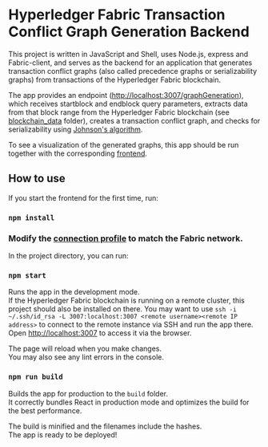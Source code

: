 # Hyperledger Fabric Transaction Conflict Graph Generation Backend

This project is written in JavaScript and Shell, uses Node.js, express and Fabric-client, and serves as the backend for an application that generates transaction conflict graphs (also called precedence graphs or serializability graphs) from transactions of the Hyperledger Fabric blockchain.

The app provides an endpoint ([http://localhost:3007/graphGeneration](http://localhost:3007/graphGeneration)), which receives startblock and endblock query parameters, extracts data from that block range from the Hyperledger Fabric blockchain (see [blockchain_data](https://github.com/ninori9/GraphGenerationBackend/tree/master/blockchain_data) folder), creates a transaction conflict graph, and checks for serializability using [Johnson's algorithm](http://www.cs.tufts.edu/comp/150GA/homeworks/hw1/Johnson%2075.PDF).

To see a visualization of the generated graphs, this app should be run together with the corresponding [frontend](https://github.com/ninori9/GraphGenerationFrontend).

## How to use

If you start the frontend for the first time, run:

### `npm install`


### Modify the [connection profile](https://github.com/ninori9/GraphGenerationBackend/blob/master/blockchain_data/log_extraction/connectionprofile.yaml) to match the Fabric network.


In the project directory, you can run:

### `npm start`

Runs the app in the development mode.\
If the Hyperledger Fabric blockchain is running on a remote cluster, this project should also be installed on there.
You may want to use `ssh -i ~/.ssh/id_rsa -L 3007:localhost:3007 <remote username><remote IP address>` to connect to the remote instance via SSH and run the app there.
Open [http://localhost:3007](http://localhost:3007) to access it via the browser.

The page will reload when you make changes.\
You may also see any lint errors in the console.

### `npm run build`

Builds the app for production to the `build` folder.\
It correctly bundles React in production mode and optimizes the build for the best performance.

The build is minified and the filenames include the hashes.\
The app is ready to be deployed!
